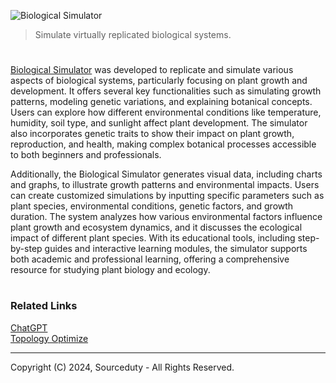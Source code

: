 ![Biological Simulator](https://github.com/sourceduty/Biological_Simulator/assets/123030236/966fb696-0052-42da-aeae-c13ed159b156)

> Simulate virtually replicated biological systems.

#

[Biological Simulator](https://chatgpt.com/g/g-kO0vMMo1M-biological-simulator) was developed to replicate and simulate various aspects of biological systems, particularly focusing on plant growth and development. It offers several key functionalities such as simulating growth patterns, modeling genetic variations, and explaining botanical concepts. Users can explore how different environmental conditions like temperature, humidity, soil type, and sunlight affect plant development. The simulator also incorporates genetic traits to show their impact on plant growth, reproduction, and health, making complex botanical processes accessible to both beginners and professionals.

Additionally, the Biological Simulator generates visual data, including charts and graphs, to illustrate growth patterns and environmental impacts. Users can create customized simulations by inputting specific parameters such as plant species, environmental conditions, genetic factors, and growth duration. The system analyzes how various environmental factors influence plant growth and ecosystem dynamics, and it discusses the ecological impact of different plant species. With its educational tools, including step-by-step guides and interactive learning modules, the simulator supports both academic and professional learning, offering a comprehensive resource for studying plant biology and ecology.

#
### Related Links

[ChatGPT](https://github.com/sourceduty/ChatGPT)
<br>
[Topology Optimize](https://github.com/sourceduty/Topology_Optimize)

***
Copyright (C) 2024, Sourceduty - All Rights Reserved.
